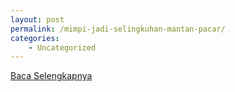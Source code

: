 ```yaml
---
layout: post
permalink: /mimpi-jadi-selingkuhan-mantan-pacar/
categories:
    - Uncategorized
---
```


[Baca Selengkapnya](/07)